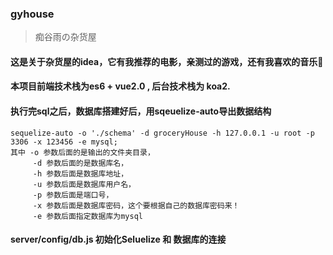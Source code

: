 ### gyhouse

> 痴谷雨の杂货屋

#### 这是关于杂货屋的idea，它有我推荐的电影，亲测过的游戏，还有我喜欢的音乐🎵

#### 本项目前端技术栈为es6 + vue2.0 , 后台技术栈为 koa2.

#### 执行完sql之后，数据库搭建好后，用sqeuelize-auto导出数据结构
    sequelize-auto -o './schema' -d groceryHouse -h 127.0.0.1 -u root -p 3306 -x 123456 -e mysql;
    其中 -o 参数后面的是输出的文件夹目录，
         -d 参数后面的是数据库名，
         -h 参数后面是数据库地址，
         -u 参数后面是数据库用户名，
         -p 参数后面是端口号，
         -x 参数后面是数据库密码，这个要根据自己的数据库密码来！
         -e 参数后面指定数据库为mysql

#### server/config/db.js 初始化Seluelize 和 数据库的连接
